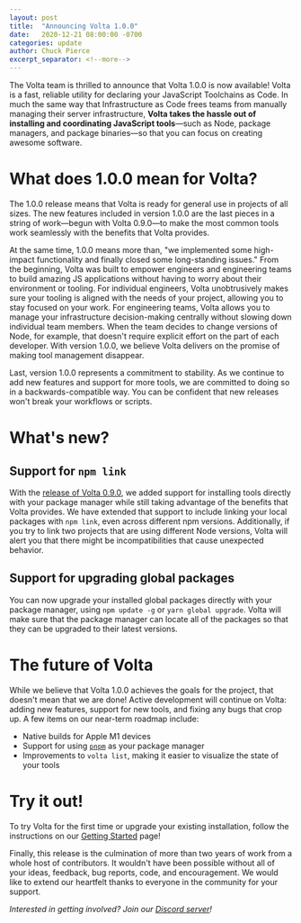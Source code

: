```yaml
---
layout: post
title:  "Announcing Volta 1.0.0"
date:   2020-12-21 08:00:00 -0700
categories: update
author: Chuck Pierce
excerpt_separator: <!--more-->
---
```


The Volta team is thrilled to announce that Volta 1.0.0 is now available! Volta is a fast, reliable utility for declaring your JavaScript Toolchains as Code. In much the same way that Infrastructure as Code frees teams from manually managing their server infrastructure, **Volta takes the hassle out of installing and coordinating JavaScript tools**—such as Node, package managers, and package binaries—so that you can focus on creating awesome software.
<!--more-->

# What does 1.0.0 mean for Volta?

The 1.0.0 release means that Volta is ready for general use in projects of all sizes. The new features included in version 1.0.0 are the last pieces in a string of work—begun with Volta 0.9.0—to make the most common tools work seamlessly with the benefits that Volta provides.

At the same time, 1.0.0 means more than, "we implemented some high-impact functionality and finally closed some long-standing issues." From the beginning, Volta was built to empower engineers and engineering teams to build amazing JS applications without having to worry about their environment or tooling. For individual engineers, Volta unobtrusively makes sure your tooling is aligned with the needs of your project, allowing you to stay focused on your work. For engineering teams, Volta allows you to manage your infrastructure decision-making centrally without slowing down individual team members. When the team decides to change versions of Node, for example, that doesn't require explicit effort on the part of each developer. With version 1.0.0, we believe Volta delivers on the promise of making tool management disappear.

Last, version 1.0.0 represents a commitment to stability. As we continue to add new features and support for more tools, we are committed to doing so in a backwards-compatible way. You can be confident that new releases won't break your workflows or scripts.

# What's new?

## Support for `npm link`

With the [release of Volta 0.9.0](/2020/10/22/announcing-volta-090/), we added support for installing tools directly with your package manager while still taking advantage of the benefits that Volta provides. We have extended that support to include linking your local packages with `npm link`, even across different npm versions. Additionally, if you try to link two projects that are using different Node versions, Volta will alert you that there might be incompatibilities that cause unexpected behavior.

## Support for upgrading global packages

You can now upgrade your installed global packages directly with your package manager, using `npm update -g` or `yarn global upgrade`. Volta will make sure that the package manager can locate all of the packages so that they can be upgraded to their latest versions.

# The future of Volta

While we believe that Volta 1.0.0 achieves the goals for the project, that doesn't mean that we are done! Active development will continue on Volta: adding new features, support for new tools, and fixing any bugs that crop up. A few items on our near-term roadmap include:

- Native builds for Apple M1 devices
- Support for using [`pnpm`](https://pnpm.js.org/) as your package manager
- Improvements to `volta list`, making it easier to visualize the state of your tools

# Try it out!

To try Volta for the first time or upgrade your existing installation, follow the instructions on our [Getting Started](https://docs.volta.sh/guide/getting-started) page!

Finally, this release is the culmination of more than two years of work from a whole host of contributors. It wouldn't have been possible without all of your ideas, feedback, bug reports, code, and encouragement. We would like to extend our heartfelt thanks to everyone in the community for your support.

_Interested in getting involved? Join our [Discord server](https://discord.gg/hgPTz9A)!_
